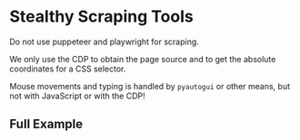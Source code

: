 # Stealthy Scraping Tools

Do not use puppeteer and playwright for scraping.

We only use the CDP to obtain the page source and to get the absolute coordinates for a CSS selector.

Mouse movements and typing is handled by `pyautogui` or other means, but not with JavaScript or with the CDP!

## Full Example

